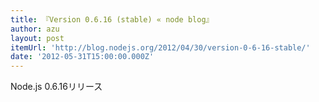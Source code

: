 ```yaml
---
title: 『Version 0.6.16 (stable) « node blog』
author: azu
layout: post
itemUrl: 'http://blog.nodejs.org/2012/04/30/version-0-6-16-stable/'
date: '2012-05-31T15:00:00.000Z'
---
```

Node.js 0.6.16リリース
